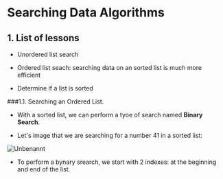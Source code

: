 # Searching Data Algorithms
## 1. List of lessons
- Unordered list search

- Ordered list seach: searching data on an sorted list is much more efficient

- Determine if a list is sorted



###1.1. Searching an Ordered List.

- With a sorted list, we can perform a tyoe of search named **Binary Search**.

- Let's image that we are searching for a number 41 in a sorted list:

![Unbenannt](https://user-images.githubusercontent.com/53815302/74173723-e73f9100-4c32-11ea-9f18-1bf7a3996569.PNG)

- To perform a bynary srearch, we start with 2 indexes: at the beginning and end of the list.




